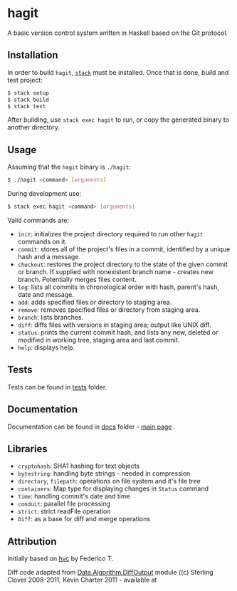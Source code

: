 # hagit

A basic version control system written in Haskell based on the Git protocol.

## Installation

In order to build `hagit`, [`stack`](http://docs.haskellstack.org/en/stable/README.html) must be installed.  Once that is done, build and test project:
```bash
$ stack setup
$ stack build
$ stack test
```
After building, use `stack exec hagit` to run, or copy the generated binary to another directory.

## Usage

Assuming that the `hagit` binary is `./hagit`:
```bash
$ ./hagit <command> [arguments]
```

During development use:
```bash
$ stack exec hagit <command> [arguments]
```

Valid commands are:

- `init`: initializes the project directory required to run other `hagit` commands on it.
- `commit`: stores all of the project's files in a commit, identified by a unique hash and a message.
- `checkout`: restores the project directory to the state of the given commit or branch. If supplied with nonexistent branch name - creates new branch. Potentially merges files content.
- `log`: lists all commits in chronological order with hash, parent's hash, date and message.
- `add`: adds specified files or directory to staging area.
- `remove`: removes specified files or directory from staging area.
- `branch`: lists branches.
- `diff`: diffs files with versions in staging area; output like UNIX diff.
- `status`: prints the current commit hash, and lists any new, deleted or modified in working tree, staging area and last commit.
- `help`: displays help.

## Tests

Tests can be found in [tests](tests/src) folder.

## Documentation

Documentation can be found in [docs](dist/docs) folder - [main page](dist/docs/index.html) .

## Libraries

- `cryptohash`: SHA1 hashing for text objects
- `bytestring`: handling byte strings - needed in compression
- `directory`, `filepath`: operations on file system and it's file tree
- `containers`: Map type for displaying changes in `Status` command
- `time`: handling commit's date and time
- `conduit`: parallel file processing
- `strict`: strict readFile operation
- `Diff`: as a base for diff and merge operations

## Attribution

Initially based on [hvc](https://github.com/federicotdn/hvc)  by Federico T. 

Diff code adapted from [Data.Algorithm.DiffOutput](https://hub.darcs.net/sterlingclover/Diff/browse/src/Data/Algorithm/DiffOutput.hs) module ((c) Sterling Clover 2008-2011, Kevin Charter 2011 - available at 
